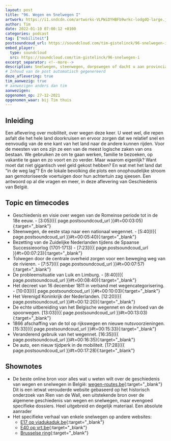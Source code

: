 ```yaml
---
layout: post
title: "96. Wegen en Snelwegen I"
artwork: https://i1.sndcdn.com/artworks-VLPWiDYHBFb9wrkc-lodgdQ-large.jpg
author: Tim
date: 2022-01-10 07:00:12 +0100
categories: podcast
tag: ["mobiliteit"]
postsoundcoud_url: https://soundcloud.com/tim-gistelinck/96-snelwegen-i
embed_player:
  type: soundcloud
  src: https://soundcloud.com/tim-gistelinck/96-snelwegen-i
excerpt_separator: <!--more-->
description: Snelwegen, steenwegen, dorpswegen of dacht u aan provinciale wegen? We starten in de 18e eeuw en eindigen net voor de 20ste eeuw, waar we volgende keer verder gaan.
# Inhoud van de post automatisch gegenereerd
deze_aflevering: true
tim_aanwezig: true
# aanwezigen anders dan tim
aanwezigen:
opgenomen_op: 27-12-2021
opgenomen_waar: bij Tim thuis
---
```

## Inleiding
Een aflevering over mobiliteit, over wegen deze keer. U weet wel, die repen asfalt die het hele land doorkruisen en ervoor zorgen dat we relatief snel en eenvoudig van de ene kant van het land naar de andere kunnen rijden. Voor de meesten van ons zijn ze een van de meest logische zaken van ons bestaan. We gebruiken ze om te gaan werken, familie te bezoeken, op vakantie te gaan en zo voort en zo verder. Maar waarom eigenlijk? Want moet dat niet gigantisch veel geld gekost hebben? En wat met het land dat “in de weg lag”? En de lokale bevolking die plots een onophoudelijke stroom aan gemotoriseerde voertuigen door hun achtertuin zag sjeesen. Een antwoord op al die vragen en meer, in deze aflevering van Geschiedenis van België.

## Topic en timecodes
- Geschiedenis en visie over wegen van de Romeinse periode tot in de 18e eeuw. - [3:05]({{ page.postsoundcoud_url }}#t=00:03:05){:target="_blank"}
- Steenwegen, de eeste stap naar een nationaal wegennet. -  [5:40]({{ page.postsoundcoud_url }}#t=00:05:40){:target="_blank"}
- Bezetting van de Zuidelijke Nederlanden tijdens de Spaanse Successieoorlog (1701-1713) - [7:23]({{ page.postsoundcoud_url }}#t=00:07:23){:target="_blank"}
- Tolwegen door de centrale overheid zorgen voor een beweging weg van de rivieren. - [7:57]({{ page.postsoundcoud_url }}#t=00:07:57){:target="_blank"}
- De probleemsituatie van Luik en Limburg. - [8:40]({{ page.postsoundcoud_url }}#t=00:08:40){:target="_blank"}
- Het decreet van 16 december 1811 in verband met wegencategorisering. - [10:03]({{ page.postsoundcoud_url }}#t=00:10:03){:target="_blank"}
- Het Verenigd Koninkrijk der Nederlanden. [12:20]({{ page.postsoundcoud_url }}#t=00:12:20){:target="_blank"}
- De echte uitbereiding van het Belgische wegennet en de invloed van de spoorwegen. [13:03]({{ page.postsoundcoud_url }}#t=00:13:03){:target="_blank"}
- 1866 afschaffing van de tol op rijkswegen en nieuwe nutsvoorzieningen. [15:33]({{ page.postsoundcoud_url }}#t=00:15:33){:target="_blank"}
- Veranderend gebruik van het wegennet. [16:35]({{ page.postsoundcoud_url }}#t=00:16:35){:target="_blank"}
- De auto, een nieuw tijdperk in de mobiliteit. [17:28]({{ page.postsoundcoud_url }}#t=00:17:28){:target="_blank"}

## Shownotes
- De beste online bron voor alles wat u weten wilt over de geschiedenis van wegen en snelwegen in België: [wegen-routes.be](http://wegen-routes.be/homen.html){:target="_blank"} Dit is een ietwat verouderde website gebaseerd op het historisch onderzoek van Rien van de Wall, een uitstekende bron over de algemene geschiedenis van wegen en snelwegen, maar evengoed specifieke dossiers. Heel uitgebreid en degelijk materiaal. Een absolute aanrader
- Het specifieke verhaal van enkele snelwegen op andere websites:
  - [E17 op viadukaduk.be](https://viadukaduk.be/geschiedenis/){:target="_blank"}
  - [E40 op vrt.be](https://www.vrt.be/vrtnws/nl/2020/12/12/het-land-met-de-meeste-kilometers-autosnelweg-en-het-begon-alle/){:target="_blank"}
  - [Brusselse ring](https://issuu.com/rienvandewall/docs/masterproef_rvandewall_bundel_publ){:target="_blank"}